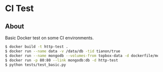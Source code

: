 CI Test
=======

About
-----

Basic Docker test on some CI environments.

```bash
$ docker build -t http-test .
$ docker run --name data -v /data/db -tid tianon/true
$ docker run --name mongodb --volumes-from topbox-data -d dockerfile/mongodb
$ docker run -p 80:80 --link mongodb:db -d http-test
$ python tests/test_basic.py
```
